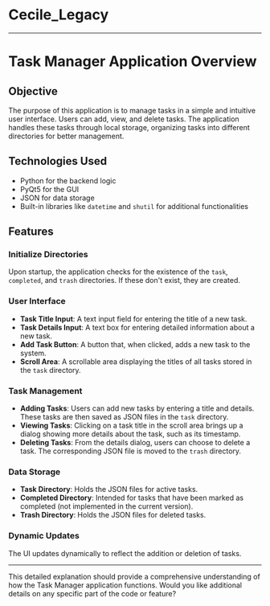 # Cecile_Legacy

---

# Task Manager Application Overview

## Objective

The purpose of this application is to manage tasks in a simple and intuitive user interface. Users can add, view, and delete tasks. The application handles these tasks through local storage, organizing tasks into different directories for better management. 

## Technologies Used

- Python for the backend logic
- PyQt5 for the GUI
- JSON for data storage
- Built-in libraries like `datetime` and `shutil` for additional functionalities

## Features

### Initialize Directories

Upon startup, the application checks for the existence of the `task`, `completed`, and `trash` directories. If these don't exist, they are created.

### User Interface

- **Task Title Input**: A text input field for entering the title of a new task.
- **Task Details Input**: A text box for entering detailed information about a new task.
- **Add Task Button**: A button that, when clicked, adds a new task to the system.
- **Scroll Area**: A scrollable area displaying the titles of all tasks stored in the `task` directory.

### Task Management

- **Adding Tasks**: Users can add new tasks by entering a title and details. These tasks are then saved as JSON files in the `task` directory.
- **Viewing Tasks**: Clicking on a task title in the scroll area brings up a dialog showing more details about the task, such as its timestamp.
- **Deleting Tasks**: From the details dialog, users can choose to delete a task. The corresponding JSON file is moved to the `trash` directory.

### Data Storage

- **Task Directory**: Holds the JSON files for active tasks.
- **Completed Directory**: Intended for tasks that have been marked as completed (not implemented in the current version).
- **Trash Directory**: Holds the JSON files for deleted tasks.

### Dynamic Updates

The UI updates dynamically to reflect the addition or deletion of tasks.

---

This detailed explanation should provide a comprehensive understanding of how the Task Manager application functions. Would you like additional details on any specific part of the code or feature?